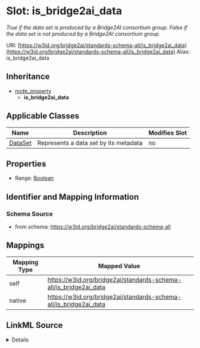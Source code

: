 

# Slot: is_bridge2ai_data 


_True if the data set is produced by a Bridge2AI consortium group. False if the data set is not produced by a Bridge2AI consortium group._





URI: [https://w3id.org/bridge2ai/standards-schema-all/is_bridge2ai_data](https://w3id.org/bridge2ai/standards-schema-all/is_bridge2ai_data)
Alias: is_bridge2ai_data


## Inheritance

* [node_property](node_property.md)
    * **is_bridge2ai_data**






## Applicable Classes

| Name | Description | Modifies Slot |
| --- | --- | --- |
| [DataSet](DataSet.md) | Represents a data set by its metadata |  no  |






## Properties

* Range: [Boolean](Boolean.md)




## Identifier and Mapping Information






### Schema Source


* from schema: https://w3id.org/bridge2ai/standards-schema-all




## Mappings

| Mapping Type | Mapped Value |
| ---  | ---  |
| self | https://w3id.org/bridge2ai/standards-schema-all/is_bridge2ai_data |
| native | https://w3id.org/bridge2ai/standards-schema-all/is_bridge2ai_data |




## LinkML Source

<details>
```yaml
name: is_bridge2ai_data
description: True if the data set is produced by a Bridge2AI consortium group. False
  if the data set is not produced by a Bridge2AI consortium group.
from_schema: https://w3id.org/bridge2ai/standards-schema-all
rank: 1000
is_a: node_property
domain: DataSet
alias: is_bridge2ai_data
domain_of:
- DataSet
range: boolean
required: false

```
</details>